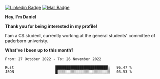 [![Linkedin Badge](https://img.shields.io/badge/-LinkedIn-0e76a8?style=flat-square&logo=Linkedin&logoColor=white)](https://www.linkedin.com/in/daniel-negi-592ba3223/)
[![Mail Badge](https://img.shields.io/badge/Gmail-D14836?style=flat-square&logo=gmail&logoColor=white)](mailto:daniel.ravi.negi@googlemail.com)

**Hey, I'm Daniel**

**Thank you for being interested in my profile!**

I'am a CS student, currently working at the general students' committee of paderborn univeristy.

**What've I been up to this month?** 

<!--START_SECTION:waka-->

```text
From: 27 October 2022 - To: 26 November 2022

Rust                   ████████████████████████░   96.47 %
JSON                   █░░░░░░░░░░░░░░░░░░░░░░░░   03.53 %
```

<!--END_SECTION:waka-->
